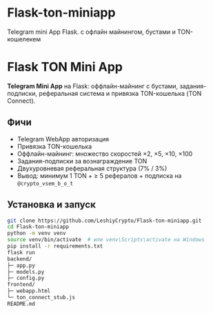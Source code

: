 # Flask-ton-miniapp
Telegram mini App Flask. с офлайн майнингом, бустами и TON- кошелекем
# Flask TON Mini App

**Telegram Mini App** на Flask: оффлайн-майнинг с бустами, задания-подписки, реферальная система и привязка TON-кошелька (TON Connect).

##  Фичи
-    Telegram WebApp авторизация
-    Привязка TON-кошелька
-    Оффлайн-майнинг: множество скоростей ×2, ×5, ×10, ×100
-    Задания-подписки за вознаграждение TON
-    Двухуровневая реферальная структура (7% / 3%)
-    Вывод: минимум 1 TON + ≥ 5 рефералов + подписка на `@crypto_vsem_b_o_t`

##  Установка и запуск

```bash
git clone https://github.com/LeshiyCrypto/Flask-ton-miniapp.git
cd Flask-ton-miniapp
python -m venv venv
source venv/bin/activate  # или venv\Scripts\activate на Windows
pip install -r requirements.txt
flask run
backend/
├─ app.py
├─ models.py
├─ config.py
frontend/
├─ webapp.html
└─ ton_connect_stub.js
README.md
